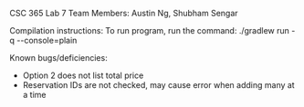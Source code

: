 CSC 365 Lab 7
Team Members: Austin Ng, Shubham Sengar

Compilation instructions:
To run program, run the command:
./gradlew run -q --console=plain

Known bugs/deficiencies:
- Option 2 does not list total price
- Reservation IDs are not checked, may cause error when adding many at a time
